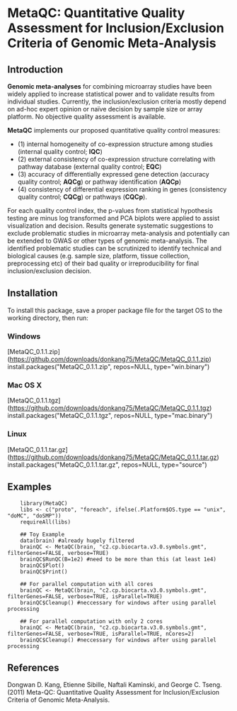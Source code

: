 MetaQC: Quantitative Quality Assessment for Inclusion/Exclusion Criteria of Genomic Meta-Analysis
============================================================================

Introduction
------------
__Genomic meta-analyses__ for combining microarray studies have been widely applied to increase statistical power and to validate results from individual studies. Currently, the inclusion/exclusion criteria mostly depend on ad-hoc expert opinion or naïve decision by sample size or array platform. No objective quality assessment is available. 

__MetaQC__ implements our proposed quantitative quality control measures: 

* (1) internal homogeneity of co-expression structure among studies (internal quality control; __IQC__)
* (2) external consistency of co-expression structure correlating with pathway database (external quality control; __EQC__)
* (3) accuracy of differentially expressed gene detection (accuracy quality control; __AQCg__) or pathway identification (__AQCp__)
* (4) consistency of differential expression ranking in genes (consistency quality control; __CQCg__) or pathways (__CQCp__). 

For each quality control index, the p-values from statistical hypothesis testing are minus log transformed and PCA biplots were applied to assist visualization and decision. Results generate systematic suggestions to exclude problematic studies in microarray meta-analysis and potentially can be extended to GWAS or other types of genomic meta-analysis. The identified problematic studies can be scrutinized to identify technical and biological causes (e.g. sample size, platform, tissue collection, preprocessing etc) of their bad quality or irreproducibility for final inclusion/exclusion decision.

Installation
--------------
To install this package, save a proper package file for the target OS to the working directory, then run:

### Windows            
[MetaQC_0.1.1.zip] (https://github.com/downloads/donkang75/MetaQC/MetaQC_0.1.1.zip)
        install.packages("MetaQC_0.1.1.zip", repos=NULL, type="win.binary")

### Mac OS X            
[MetaQC_0.1.1.tgz] (https://github.com/downloads/donkang75/MetaQC/MetaQC_0.1.1.tgz)
        install.packages("MetaQC_0.1.1.tgz", repos=NULL, type="mac.binary")

### Linux            
[MetaQC_0.1.1.tar.gz] (https://github.com/downloads/donkang75/MetaQC/MetaQC_0.1.1.tar.gz)
        install.packages("MetaQC_0.1.1.tar.gz", repos=NULL, type="source")

Examples
-------------
        library(MetaQC)
        libs <- c("proto", "foreach", ifelse(.Platform$OS.type == "unix", "doMC", "doSMP"))
        requireAll(libs)

        ## Toy Example
        data(brain) #already hugely filtered
        brainQC <- MetaQC(brain, "c2.cp.biocarta.v3.0.symbols.gmt", filterGenes=FALSE, verbose=TRUE)
        brainQC$RunQC(B=1e2) #need to be more than this (at least 1e4)
        brainQC$Plot()
        brainQC$Print()

        ## For parallel computation with all cores
        brainQC <- MetaQC(brain, "c2.cp.biocarta.v3.0.symbols.gmt", filterGenes=FALSE, verbose=TRUE, isParallel=TRUE)
        brainQC$Cleanup() #neccessary for windows after using parallel processing

        ## For parallel computation with only 2 cores
        brainQC <- MetaQC(brain, "c2.cp.biocarta.v3.0.symbols.gmt", filterGenes=FALSE, verbose=TRUE, isParallel=TRUE, nCores=2)
        brainQC$Cleanup() #neccessary for windows after using parallel processing

References
----------
Dongwan D. Kang, Etienne Sibille, Naftali Kaminski, and George C. Tseng. (2011) Meta-QC: Quantitative Quality Assessment for Inclusion/Exclusion Criteria of Genomic Meta-Analysis. 
